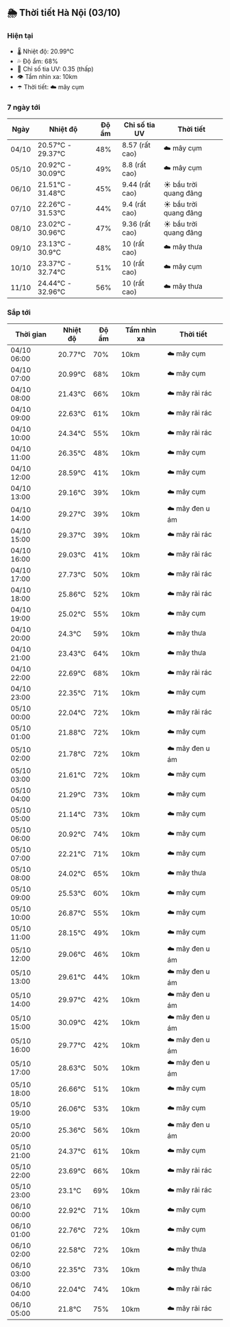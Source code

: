 ## 🌦️ Thời tiết Hà Nội (03/10)

### Hiện tại

- 🌡️ Nhiệt độ: 20.99℃
- 💦 Độ ẩm: 68%
- 🌟 Chỉ số tia UV: 0.35 (thấp)
- 👁️ Tầm nhìn xa: 10km
- ☂️ Thời tiết: ☁️ mây cụm

### 7 ngày tới

| Ngày | Nhiệt độ | Độ ẩm | Chỉ số tia UV | Thời tiết |
| --- | --- | --- | --- | --- |
| 04/10 | 20.57℃ - 29.37℃ | 48% | 8.57 (rất cao) | ☁️ mây cụm |
| 05/10 | 20.92℃ - 30.09℃ | 49% | 8.8 (rất cao) | ☁️ mây cụm |
| 06/10 | 21.51℃ - 31.48℃ | 45% | 9.44 (rất cao) | ☀️ bầu trời quang đãng |
| 07/10 | 22.26℃ - 31.53℃ | 44% | 9.4 (rất cao) | ☀️ bầu trời quang đãng |
| 08/10 | 23.02℃ - 30.96℃ | 47% | 9.36 (rất cao) | ☀️ bầu trời quang đãng |
| 09/10 | 23.13℃ - 30.9℃ | 48% | 10 (rất cao) | ☁️ mây thưa |
| 10/10 | 23.37℃ - 32.74℃ | 51% | 10 (rất cao) | ☁️ mây cụm |
| 11/10 | 24.44℃ - 32.96℃ | 56% | 10 (rất cao) | ☁️ mây thưa |

### Sắp tới

| Thời gian | Nhiệt độ | Độ ẩm | Tầm nhìn xa | Thời tiết |
| --- | --- | --- | --- | --- |
| 04/10 06:00 | 20.77℃ | 70% | 10km | ☁️ mây cụm |
| 04/10 07:00 | 20.99℃ | 68% | 10km | ☁️ mây cụm |
| 04/10 08:00 | 21.43℃ | 66% | 10km | ☁️ mây rải rác |
| 04/10 09:00 | 22.63℃ | 61% | 10km | ☁️ mây rải rác |
| 04/10 10:00 | 24.34℃ | 55% | 10km | ☁️ mây rải rác |
| 04/10 11:00 | 26.35℃ | 48% | 10km | ☁️ mây cụm |
| 04/10 12:00 | 28.59℃ | 41% | 10km | ☁️ mây cụm |
| 04/10 13:00 | 29.16℃ | 39% | 10km | ☁️ mây cụm |
| 04/10 14:00 | 29.27℃ | 39% | 10km | ☁️ mây đen u ám |
| 04/10 15:00 | 29.37℃ | 39% | 10km | ☁️ mây rải rác |
| 04/10 16:00 | 29.03℃ | 41% | 10km | ☁️ mây rải rác |
| 04/10 17:00 | 27.73℃ | 50% | 10km | ☁️ mây rải rác |
| 04/10 18:00 | 25.86℃ | 52% | 10km | ☁️ mây rải rác |
| 04/10 19:00 | 25.02℃ | 55% | 10km | ☁️ mây cụm |
| 04/10 20:00 | 24.3℃ | 59% | 10km | ☁️ mây thưa |
| 04/10 21:00 | 23.43℃ | 64% | 10km | ☁️ mây thưa |
| 04/10 22:00 | 22.69℃ | 68% | 10km | ☁️ mây rải rác |
| 04/10 23:00 | 22.35℃ | 71% | 10km | ☁️ mây cụm |
| 05/10 00:00 | 22.04℃ | 72% | 10km | ☁️ mây rải rác |
| 05/10 01:00 | 21.88℃ | 72% | 10km | ☁️ mây cụm |
| 05/10 02:00 | 21.78℃ | 72% | 10km | ☁️ mây đen u ám |
| 05/10 03:00 | 21.61℃ | 72% | 10km | ☁️ mây cụm |
| 05/10 04:00 | 21.29℃ | 73% | 10km | ☁️ mây cụm |
| 05/10 05:00 | 21.14℃ | 73% | 10km | ☁️ mây cụm |
| 05/10 06:00 | 20.92℃ | 74% | 10km | ☁️ mây cụm |
| 05/10 07:00 | 22.21℃ | 71% | 10km | ☁️ mây cụm |
| 05/10 08:00 | 24.02℃ | 65% | 10km | ☁️ mây thưa |
| 05/10 09:00 | 25.53℃ | 60% | 10km | ☁️ mây cụm |
| 05/10 10:00 | 26.87℃ | 55% | 10km | ☁️ mây cụm |
| 05/10 11:00 | 28.15℃ | 49% | 10km | ☁️ mây cụm |
| 05/10 12:00 | 29.06℃ | 46% | 10km | ☁️ mây đen u ám |
| 05/10 13:00 | 29.61℃ | 44% | 10km | ☁️ mây đen u ám |
| 05/10 14:00 | 29.97℃ | 42% | 10km | ☁️ mây đen u ám |
| 05/10 15:00 | 30.09℃ | 42% | 10km | ☁️ mây đen u ám |
| 05/10 16:00 | 29.77℃ | 42% | 10km | ☁️ mây đen u ám |
| 05/10 17:00 | 28.63℃ | 50% | 10km | ☁️ mây đen u ám |
| 05/10 18:00 | 26.66℃ | 51% | 10km | ☁️ mây cụm |
| 05/10 19:00 | 26.06℃ | 53% | 10km | ☁️ mây cụm |
| 05/10 20:00 | 25.36℃ | 56% | 10km | ☁️ mây đen u ám |
| 05/10 21:00 | 24.37℃ | 61% | 10km | ☁️ mây cụm |
| 05/10 22:00 | 23.69℃ | 66% | 10km | ☁️ mây rải rác |
| 05/10 23:00 | 23.1℃ | 69% | 10km | ☁️ mây rải rác |
| 06/10 00:00 | 22.92℃ | 71% | 10km | ☁️ mây cụm |
| 06/10 01:00 | 22.76℃ | 72% | 10km | ☁️ mây cụm |
| 06/10 02:00 | 22.58℃ | 72% | 10km | ☁️ mây thưa |
| 06/10 03:00 | 22.35℃ | 73% | 10km | ☁️ mây thưa |
| 06/10 04:00 | 22.04℃ | 74% | 10km | ☁️ mây rải rác |
| 06/10 05:00 | 21.8℃ | 75% | 10km | ☁️ mây rải rác |
